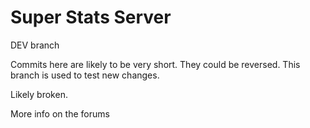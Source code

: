 # Super Stats Server

DEV branch

Commits here are likely to be very short. They could be reversed. This branch is used to test new changes.

Likely broken.

More info on the forums
